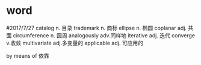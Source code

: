 # word

#2017/7/27
catalog n. 目录
trademark n. 商标
ellipse  n. 椭圆
coplanar adj. 共面
circumference n. 圆周
analogously  adv.同样地
iterative adj. 迭代
converge  v.收敛
multivariate  adj.多变量的
applicable  adj. 可应用的


by means of 依靠
